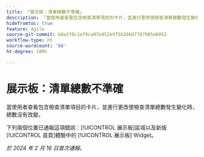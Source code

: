 ```yaml
---
title: 「展示板：清單總數不準確」
description: 「當使用者查看包含檢查清單項目的卡片，並進行更改使檢查清單總數發生變化時，總數沒有改變。」
hidefromtoc: true
feature: Agile
source-git-commit: b8a2f0c1ef9ca07e452e9f5b266d7707905a6052
workflow-type: ht
source-wordcount: '88'
ht-degree: 100%

---
```



# 展示板：清單總數不準確

當使用者查看包含檢查清單項目的卡片，並進行更改使檢查清單總數發生變化時，總數沒有改變。

下列兩個位置已通報這項錯誤：[!UICONTROL 展示板]區域以及新版[!UICONTROL 首頁]體驗中的 [!UICONTROL 展示板] Widget。

_於 2024 年 2 月 16 日首次通報。_

